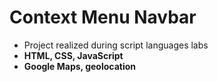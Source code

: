 # Context Menu Navbar
* Project realized during script languages labs
* **HTML, CSS, JavaScript**
* **Google Maps, geolocation**


